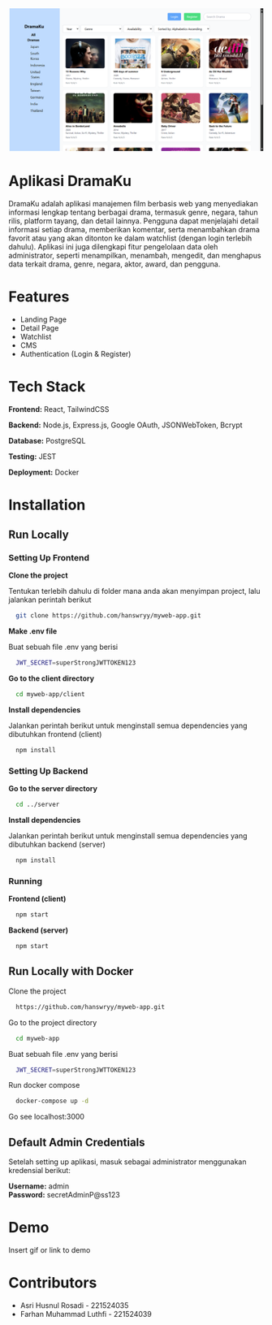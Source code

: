 <div align="center">
  <img src="./client/public/dramaku.png" alt="App Screenshot" width="500px">
</div>


# Aplikasi DramaKu

DramaKu adalah aplikasi manajemen film berbasis web yang menyediakan informasi lengkap tentang berbagai drama, termasuk genre, negara, tahun rilis, platform tayang, dan detail lainnya. Pengguna dapat menjelajahi detail informasi setiap drama, memberikan komentar, serta menambahkan drama favorit atau yang akan ditonton ke dalam watchlist (dengan login terlebih dahulu). Aplikasi ini juga dilengkapi fitur pengelolaan data oleh administrator, seperti menampilkan, menambah, mengedit, dan menghapus data terkait drama, genre, negara, aktor, award, dan pengguna.


# Features

- Landing Page
- Detail Page
- Watchlist
- CMS
- Authentication (Login & Register)


# Tech Stack

**Frontend:** React, TailwindCSS

**Backend:** Node.js, Express.js, Google OAuth, JSONWebToken, Bcrypt

**Database:** PostgreSQL

**Testing:** JEST

**Deployment:** Docker


# Installation
    
## Run Locally

### Setting Up Frontend

**Clone the project**

Tentukan terlebih dahulu di folder mana anda akan menyimpan project, lalu jalankan perintah berikut

```bash
  git clone https://github.com/hanswryy/myweb-app.git
```

**Make .env file**

Buat sebuah file .env yang berisi

```bash
  JWT_SECRET=superStrongJWTTOKEN123
```

**Go to the client directory**

```bash
  cd myweb-app/client
```

**Install dependencies**

Jalankan perintah berikut untuk menginstall semua dependencies yang dibutuhkan frontend (client)

```bash
  npm install
```

### Setting Up Backend

**Go to the server directory**

```bash
  cd ../server
```

**Install dependencies**

Jalankan perintah berikut untuk menginstall semua dependencies yang dibutuhkan backend (server)

```bash
  npm install
```

### Running

**Frontend (client)**

```bash
  npm start
```

**Backend (server)**

```bash
  npm start
```
## Run Locally with Docker

Clone the project

```bash
  https://github.com/hanswryy/myweb-app.git
```

Go to the project directory

```bash
  cd myweb-app
```

Buat sebuah file .env yang berisi

```bash
  JWT_SECRET=superStrongJWTTOKEN123
```

Run docker compose

```bash
  docker-compose up -d
```

Go see localhost:3000

## Default Admin Credentials

Setelah setting up aplikasi, masuk sebagai administrator menggunakan kredensial berikut:

**Username:** admin  
**Password:** secretAdminP@ss123  

# Demo

Insert gif or link to demo


# Contributors

- Asri Husnul Rosadi - 221524035 
- Farhan Muhammad Luthfi - 221524039
